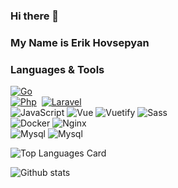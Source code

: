 

<!--
**fr13n8/fr13n8** is a ✨ _special_ ✨ repository because its `README.md` (this file) appears on your GitHub profile.

Here are some ideas to get you started:

- 🔭 I’m currently working on ...
- 🌱 I’m currently learning ...
- 👯 I’m looking to collaborate on ...
- 🤔 I’m looking for help with ...
- 💬 Ask me about ...
- 📫 How to reach me: ...
- 😄 Pronouns: ...
- ⚡ Fun fact: ...
-->

### Hi there 👋
### My Name is Erik Hovsepyan

### Languages & Tools
[![Go](https://img.shields.io/badge/-Go-00ADD8?logo=go&logoColor=ffffff)](https://golang.org/)
\
[![Php](https://img.shields.io/badge/-Php-21232F?logo=php&logoColor=blue)](https://www.php.net/)&nbsp;
[![Laravel](https://img.shields.io/badge/-Laravel-00ADD8?logo=laravel&logoColor=red)](https://laravel.com/)
\
<img alt="JavaScript" src="https://img.shields.io/badge/-JavaScript-edb200?style=flat-square&logo=javascript&logoColor=white" />&nbsp;<img alt="Vue" src="https://img.shields.io/badge/-Vue-384960?style=flat-square&logo=vue.js&logoColor=white" />&nbsp;<img alt="Vuetify" src="https://img.shields.io/badge/-Vuetify-1696f5?style=flat-square&logo=vuetify&logoColor=white" />&nbsp;<img alt="Sass" src="https://img.shields.io/badge/-Sass-CC6699?style=flat-square&logo=sass&logoColor=white" />
\
<img alt="Docker" src="https://img.shields.io/badge/-Docker-43853d?style=flat-square&logo=Docker&logoColor=blue" />&nbsp;<img alt="Nginx" src="https://img.shields.io/badge/-Nginx-43853d?style=flat-square&logo=nginx&logoColor=green" />
\
<img alt="Mysql" src="https://img.shields.io/badge/-Mysql-43853d?style=flat-square&logo=mysql&logoColor=white" />&nbsp;<img alt="Mysql" src="https://img.shields.io/badge/-Postgresql-1696f5?style=flat-square&logo=postgresql&logoColor=white" />

![Top Languages Card](https://github-readme-stats.vercel.app/api/top-langs/?username=fr13n8&theme=chartreuse-dark&layout=compact)

![Github stats](https://github-readme-stats.vercel.app/api?username=fr13n8&theme=chartreuse-dark&show_icons=true&count_private=true)



